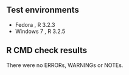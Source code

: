 ## Test environments
* Fedora , R 3.2.3
* Windows 7 , R 3.2.5

## R CMD check results
There were no ERRORs, WARNINGs or NOTEs. 